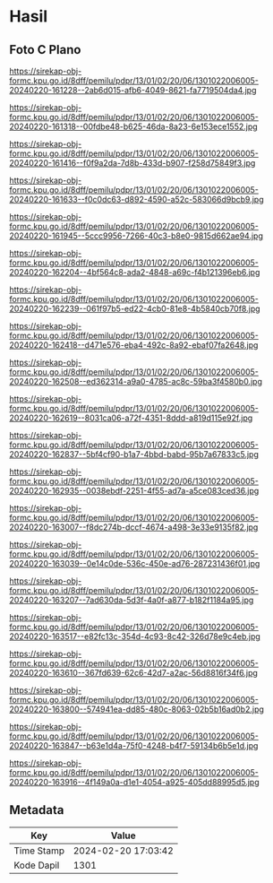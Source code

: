 # Hasil

## Foto C Plano

https://sirekap-obj-formc.kpu.go.id/8dff/pemilu/pdpr/13/01/02/20/06/1301022006005-20240220-161228--2ab6d015-afb6-4049-8621-fa7719504da4.jpg

https://sirekap-obj-formc.kpu.go.id/8dff/pemilu/pdpr/13/01/02/20/06/1301022006005-20240220-161318--00fdbe48-b625-46da-8a23-6e153ece1552.jpg

https://sirekap-obj-formc.kpu.go.id/8dff/pemilu/pdpr/13/01/02/20/06/1301022006005-20240220-161416--f0f9a2da-7d8b-433d-b907-f258d75849f3.jpg

https://sirekap-obj-formc.kpu.go.id/8dff/pemilu/pdpr/13/01/02/20/06/1301022006005-20240220-161633--f0c0dc63-d892-4590-a52c-583066d9bcb9.jpg

https://sirekap-obj-formc.kpu.go.id/8dff/pemilu/pdpr/13/01/02/20/06/1301022006005-20240220-161945--5ccc9956-7266-40c3-b8e0-9815d662ae94.jpg

https://sirekap-obj-formc.kpu.go.id/8dff/pemilu/pdpr/13/01/02/20/06/1301022006005-20240220-162204--4bf564c8-ada2-4848-a69c-f4b121396eb6.jpg

https://sirekap-obj-formc.kpu.go.id/8dff/pemilu/pdpr/13/01/02/20/06/1301022006005-20240220-162239--061f97b5-ed22-4cb0-81e8-4b5840cb70f8.jpg

https://sirekap-obj-formc.kpu.go.id/8dff/pemilu/pdpr/13/01/02/20/06/1301022006005-20240220-162418--d471e576-eba4-492c-8a92-ebaf07fa2648.jpg

https://sirekap-obj-formc.kpu.go.id/8dff/pemilu/pdpr/13/01/02/20/06/1301022006005-20240220-162508--ed362314-a9a0-4785-ac8c-59ba3f4580b0.jpg

https://sirekap-obj-formc.kpu.go.id/8dff/pemilu/pdpr/13/01/02/20/06/1301022006005-20240220-162619--8031ca06-a72f-4351-8ddd-a819d115e92f.jpg

https://sirekap-obj-formc.kpu.go.id/8dff/pemilu/pdpr/13/01/02/20/06/1301022006005-20240220-162837--5bf4cf90-b1a7-4bbd-babd-95b7a67833c5.jpg

https://sirekap-obj-formc.kpu.go.id/8dff/pemilu/pdpr/13/01/02/20/06/1301022006005-20240220-162935--0038ebdf-2251-4f55-ad7a-a5ce083ced36.jpg

https://sirekap-obj-formc.kpu.go.id/8dff/pemilu/pdpr/13/01/02/20/06/1301022006005-20240220-163007--f8dc274b-dccf-4674-a498-3e33e9135f82.jpg

https://sirekap-obj-formc.kpu.go.id/8dff/pemilu/pdpr/13/01/02/20/06/1301022006005-20240220-163039--0e14c0de-536c-450e-ad76-287231436f01.jpg

https://sirekap-obj-formc.kpu.go.id/8dff/pemilu/pdpr/13/01/02/20/06/1301022006005-20240220-163207--7ad630da-5d3f-4a0f-a877-b182f1184a95.jpg

https://sirekap-obj-formc.kpu.go.id/8dff/pemilu/pdpr/13/01/02/20/06/1301022006005-20240220-163517--e82fc13c-354d-4c93-8c42-326d78e9c4eb.jpg

https://sirekap-obj-formc.kpu.go.id/8dff/pemilu/pdpr/13/01/02/20/06/1301022006005-20240220-163610--367fd639-62c6-42d7-a2ac-56d8816f34f6.jpg

https://sirekap-obj-formc.kpu.go.id/8dff/pemilu/pdpr/13/01/02/20/06/1301022006005-20240220-163800--574941ea-dd85-480c-8063-02b5b16ad0b2.jpg

https://sirekap-obj-formc.kpu.go.id/8dff/pemilu/pdpr/13/01/02/20/06/1301022006005-20240220-163847--b63e1d4a-75f0-4248-b4f7-59134b6b5e1d.jpg

https://sirekap-obj-formc.kpu.go.id/8dff/pemilu/pdpr/13/01/02/20/06/1301022006005-20240220-163916--4f149a0a-d1e1-4054-a925-405dd88995d5.jpg


## Metadata

| Key        | Value               |
| ---------- | ------------------- |
| Time Stamp | 2024-02-20 17:03:42 |
| Kode Dapil | 1301                |



